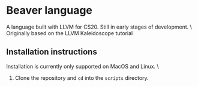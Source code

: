 # Beaver language
A language built with LLVM for CS20. Still in early stages of development. \\
Originally based on the LLVM Kaleidoscope tutorial

## Installation instructions
Installation is currently only supported on MacOS and Linux. \\
1. Clone the repository and ``cd`` into the ``scripts`` directory.
